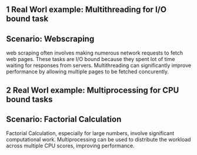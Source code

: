 ## 1 Real Worl example: Multithreading for I/O bound task

## Scenario: Webscraping

web scraping often involves making numerous network requests to fetch web pages.
These tasks are I/O bound because they spent lot of time waiting for responses from servers.
Multithreading can significantly improve performance by allowing multiple pages to be fetched concurently.



## 2 Real Worl example: Multiprocessing for CPU bound tasks

## Scenario: Factorial Calculation

Factorial Calculation, especially for large numbers, involve significant computational work.
Multiprocessing can be used to distribute the workload across multiple CPU scores, improving performance.